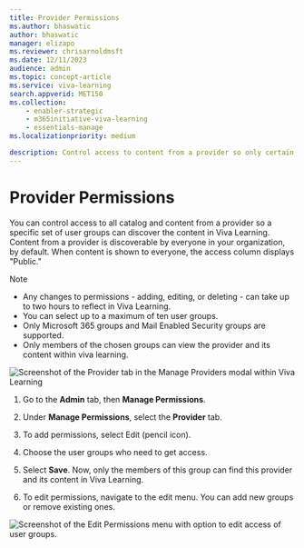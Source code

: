 ```yaml
---
title: Provider Permissions
ms.author: bhaswatic
author: bhaswatic
manager: elizapo
ms.reviewer: chrisarnoldmsft
ms.date: 12/11/2023
audience: admin
ms.topic: concept-article
ms.service: viva-learning
search.appverid: MET150
ms.collection: 
    - enabler-strategic
    - m365initiative-viva-learning
    - essentials-manage
ms.localizationpriority: medium

description: Control access to content from a provider so only certain users can discover them.
---
```


# Provider Permissions

You can control access to all catalog and content from a provider so a specific set of user groups can discover the content in Viva Learning.
Content from a provider is discoverable by everyone in your organization, by default. When content is shown to everyone, the access column displays "Public."

> [!NOTE]
> - Any changes to permissions - adding, editing, or deleting - can take up to two hours to reflect in Viva Learning.
> - You can select up to a maximum of ten user groups.
> - Only Microsoft 365 groups and Mail Enabled Security groups are supported.
> - Only members of the chosen groups can view the provider and its content within viva learning.

![Screenshot of the Provider tab in the Manage Providers modal within Viva Learning](../media/learning/provider-permissions.png)

1. Go to the **Admin** tab, then **Manage Permissions**.

2. Under **Manage Permissions**, select the **Provider** tab.

3. To add permissions, select Edit (pencil icon).

4. Choose the user groups who need to get access.

5. Select **Save**. Now, only the members of this group can find this provider and its content in Viva Learning.

6. To edit permissions, navigate to the edit menu. You can add new groups or remove existing ones.


![Screenshot of the Edit Permissions menu with option to edit access of user groups.](../media/learning/provider-permissions-2.png)
